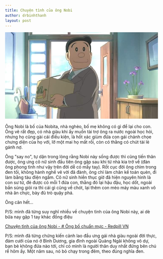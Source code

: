 ```yaml
---
title: Chuyện tình của ông Nobi
author: drbinhthanh
layout: post
---
```


![Ong Nobi](/assets/img/ong-bo-chuan-muc.jpg)

Ông Nobi là bố của Nobita, nhà nghèo, bố mẹ không có gì để lại cho con. Ông vẽ rất đẹp, có nhà giàu khi ấy muốn tài trợ ông ra nước ngoài học hỏi, nhưng họ cũng gài cái điều kiện, là hốt xác giùm đứa con gái chảnh chọe chưng diện của họ với, lỡ một mai họ mất rồi, còn có thằng có chút tài lẻ gánh nợ.

Ông "say no", tự dặn trong lòng rằng Nobi này sống được thì cũng tiến thân được, ông ưng cô nữ sinh đầu tiên ông gặp sau khi từ nhà kia trở về (đàn ông phong tình như vậy trên đời dễ có mấy tay). Rốt cục đời ông chìm trong đen tối, không hành nghề vẽ vời đã đành, ông chỉ làm chân kế toán quèn, đi làm bằng tàu điện ngầm. Cô nữ sinh hiền thục giờ đã hiện nguyên hình là con sư tử, đẻ được có mỗi 1 đứa con, thằng đó lại hậu đậu, học dốt, ngoài bắn súng giỏi ra thì cái gì cũng về chót, lại thêm con mèo máy màu xanh vô nhà ăn chực, bày đủ trò quậy phá.

Ông cân hết...

P/S: mình đã từng suy nghĩ nhiều về chuyện tình của ông Nobi này, ai dè bữa nay gặp 1 tay khác đồng điệu

[Chuyện tình của ông Nobi - # Ông bố chuẩn mực - Redpill VN](https://redpillvn.com/ong-bo-chuan-muc/?fbclid=IwAR3IYZcFFQZEYVqaom1KoIuHDHgzIq6jC4jt4-KA29W9jH1Xvxib6jvu6So)

P/S: mình đã từng chứng kiến cảnh lao đầu ưng gái nhà giàu ngoài đời thực, đám cưới của nó ở Bình Dương, gia đình ngoài Quảng Ngãi không vô dự, bạn bè không đứa nào tới, chỉ có mình là người thân duy nhất đứng bên chú rể hôm ấy. Một năm sau, nó bỏ chạy trong đêm, theo đúng nghĩa đen.
